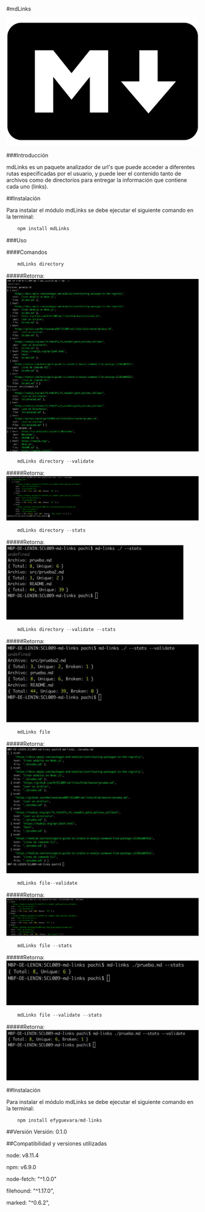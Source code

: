 #mdLinks

![Markdown](img/markdown.jpg)

###Introducción

mdLinks es un paquete analizador de url's que puede acceder a diferentes rutas especificadas por el usuario, y puede leer el contenido tanto de archivos como de directorios para entregar la información que contiene cada uno (links). 


##Instalación

Para instalar el módulo mdLinks se debe ejecutar el siguiente comando en la terminal: 
```js
    npm install mdLinks
```

###Uso

####Comandos
```js
    mdLinks directory
```
#####Retorna:
![mdLinks ./ (directorio)](img/directory.png)

```js
    mdLinks directory --validate
```
#####Retorna:
![mdLinks ./ --validate](img/directoryValidate.png)

```js
    mdLinks directory --stats
```
#####Retorna:
![mdLinks ./ --stats](img/directoryStats.png)


```js
    mdLinks directory --validate --stats
```
#####Retorna:
![mdLinks ./ --validate --stats](img/directoryStatsValidate.png)

```js
    mdLinks file
```
#####Retorna:
![mdLinks ./ (file)](img/file.png)

```js
    mdLinks file--validate
```
#####Retorna:
![mdLinks ./ (file) --validate](img/fileValidate.png)

```js
    mdLinks file --stats
```
#####Retorna:
![mdLinks ./ (file) --stats](img/fileStats.png)

```js
    mdLinks file --validate --stats
```
#####Retorna:
![mdLinks ./ (file) --validate --stats](img/fileStatsValidate.png)



##Instalación

Para instalar el módulo mdLinks se debe ejecutar el siguiente comando en la terminal: 
```js
    npm install efyguevara/md-links
```

##Versión
Versión: 0.1.0


##Compatibilidad y versiones utilizadas

node: v8.11.4

npm: v6.9.0

node-fetch: "^1.0.0"

filehound: "^1.17.0",

marked: "^0.6.2",
